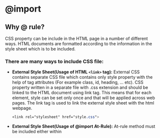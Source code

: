 # @import
## Why @ rule?
CSS property can be include in the HTML page in a number of different ways. HTML documents are formatted according to the information in the style sheet which is to be included.

### There are many ways to include CSS file:
- **External Style Sheet(Usage of HTML ```<link>``` tag):**
   External CSS contains separate CSS file which contains only style property with the help of tag attributes (For example class, id, heading, … etc). CSS property written in a separate file with .css extension and should be linked to the HTML document using link tag. This means that for each element, style can be set only once and that will be applied across web pages. The link tag is used to link the external style sheet with the html webpage.
   
   ``` CSS
   <link rel="stylesheet" href="style.css">
   ```
- **External Style Sheet(Usage of @import At-Rule):**
   At-rule method must be included either within <style> tag or else inside the style sheet. 
  ``` CSS
  <style>
      @import url(style.css);
  </style>
  ```
- **Internal Style Sheet(Usage of ```<style>``` Element):**
   This can be used when a single HTML document must be styled uniquely. The CSS rule set should be within the HTML file in the head section i.e the CSS is embedded within the HTML file.
  ``` CSS
  <style>
      element {
          // CSS property
      }
  </style>
  ```
- **Inline Style** contains the CSS property in the body section attached with element is known as inline CSS. This kind of style is specified within an HTML tag using style attribute. It is used to apply a unique style for a single element.
  ``` CSS 
  <h1 style="style property">Welcome Amigos!!</h1>
  ```

### **@import rule**-
  The CSS @import rule is used to import one style sheet into another style sheet.The @import keyword must be followed by the URI of the style sheet to include. This rule also support media queries so that the user can import the media-dependent style sheet. A string is also allowed. The @import rule must be declared at the top of the document after any __@charset__ declaration. 
  
#### Characteristics
  - The @import at-rule is used to import a style sheet into a HTML page or another style sheet.
  - The @import at-rule is also used to add media queries, therefore import is a media-dependent.
  - It always to be declared at the top of the document.

## Syntax

``` CSS
@import url;
@import url list-of-media-queries;
@import url supports( supports-query );
@import url supports( supports-query ) list-of-media-queries;
```

where,

*_url_*
  > Is a ``` <string> ```  or a ``` <url>() ``` representing the location of the resource to import. The URL may be absolute or relative.


*_list-of-media-queries_*
  > The list of media queries condition the application of the CSS rules defined in the linked URL

*_supports-query_*
  > Is either a ``` <supports-condition> ``` or a ``` <declaration> ```.

### Description
Imported rules must precede all other types of rules, except @charset rules; as it is not a nested statement, @import cannot be used inside conditional group at-rules.

So that user agents can avoid retrieving resources for unsupported media types, authors may specify media-dependent @import rules. These conditional imports specify comma-separated media queries after the URL. In the absence of any media query, the import is unconditional. Specifying all for the medium has the same effect.
## 1. Example

``` HTML
<!DOCTYPE html>
<html>
     
<head>
    <title>@import property</title>
     
    <style type="text/css">
        @import url(https://fonts.googleapis.com/css?family=Coiny');
        h1{
                color:#009900;
        }
        p {
                font-family: 'Coiny', cursive;
                font-style:bold;
                font-size:20px;
        }
    </style>
</head>
 
<body>
    <div id = "property">
         
        <h1>Hello Welcome</h1>
         
        <p>External style sheet (Using @import At-rule)</p>
    </div>
</body>
 
</html>  

```
## 2. Exmaple 
  * **style.css**
  ``` CSS 
  @import url("style1.css");
  h1 {
    color: #00ff00;
  }
  ```
  * **style1.css**
  ``` CSS 
  h1 {
   text-decoration: underline;
   font-size:60px;
  }
  p {
   padding-left: 20px;
   font-size: 60px;
  }
  ```
  * **index.html**
  ``` HTML
  <!DOCTYPE html>
  <html>
  <head>
    <title>Welcome</title>
    <link href="style.css" rel="stylesheet">
  </head>
  <body>
    <h1>Girlscript</h1>    
    <p>Winter Of Contributing</p>  
  </body>
  </html>  
  ```
  
## Reference links
  
 * https://developer.mozilla.org/en-US/docs/Web/CSS/@import
 * https://www.geeksforgeeks.org/css-import-rule/?ref=lbp
 * https://www.w3docs.com/learn-css/import.html
  

